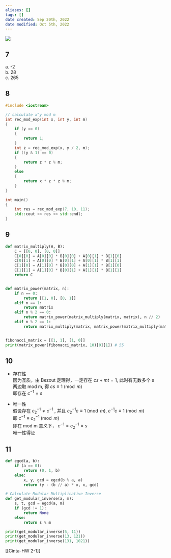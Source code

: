 ```yaml
---
aliases: []
tags: []
date created: Sep 20th, 2022
date modified: Oct 5th, 2022
---
```

![](https://img.ynchen.me/2022/09/ece0e99236b53cce4eafda40fb668bdd.webp)  
## 7
a. -2  
b. 28  
c. 265

## 8

```c++
#include <iostream>

// calculate x^y mod m
int rec_mod_exp(int x, int y, int m)
{
    if (y == 0)
    {
        return 1;
    }
    int z = rec_mod_exp(x, y / 2, m);
    if ((y & 1) == 0)
    {
        return z * z % m;
    }
    else
    {
        return x * z * z % m;
    }
}

int main()
{
    int res = rec_mod_exp(7, 10, 11);
    std::cout << res << std::endl;
}
```

## 9

```python
def matrix_multiply(A, B):
    C = [[0, 0], [0, 0]]
    C[0][0] = A[0][0] * B[0][0] + A[0][1] * B[1][0]
    C[0][1] = A[0][0] * B[0][1] + A[0][1] * B[1][1]
    C[1][0] = A[1][0] * B[0][0] + A[1][1] * B[1][0]
    C[1][1] = A[1][0] * B[0][1] + A[1][1] * B[1][1]
    return C


def matrix_power(matrix, n):
    if n == 0:
        return [[1, 0], [0, 1]]
    elif n == 1:
        return matrix
    elif n % 2 == 0:
        return matrix_power(matrix_multiply(matrix, matrix), n // 2)
    elif n % 2 == 1:
        return matrix_multiply(matrix, matrix_power(matrix_multiply(matrix, matrix), n // 2))


fibonacci_matrix = [[1, 1], [1, 0]]
print(matrix_power(fibonacci_matrix, 10)[0][1]) # 55
```

## 10
- 存在性  
因为互质，由 Bezout 定理得，一定存在 $cs + mt = 1$, 此时有无数多个 s  
两边取 mod m, 得 $cs \equiv 1 \pmod{m}$  
即存在 $c^{-1} = s$

- 唯一性  
假设存在 $c_2^{-1} \neq c^{-1}$ , 并且 $c_2^{-1}c \equiv 1 \pmod{m}$, $c^{-1}c \equiv 1 \pmod{m}$  
即 $c^{-1} \equiv c_2^{-1} \pmod{m}$  
即在 mod m 意义下， $c^{-1} = c_2^{-1} = s$  
唯一性得证

## 11

```python
def egcd(a, b):
    if (a == 0):
        return (0, 1, b)
    else:
        x, y, gcd = egcd(b % a, a)
        return (y - (b // a) * x, x, gcd)

# Calculate Modular Multiplicative Inverse
def get_modular_inverse(a, m):
    s, t, gcd = egcd(a, m)
    if (gcd != 1):
        return None
    else:
        return s % m

print(get_modular_inverse(5, 11))
print(get_modular_inverse(13, 121))
print(get_modular_inverse(131, 1021))
```

[[Cinta-HW 2-1]]